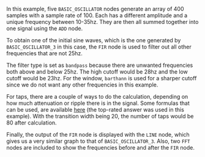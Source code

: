 <!--- Add SEO here --->

In this example, five `BASIC_OSCILLATOR` nodes generate an array of 400 samples with a sample rate of 100. 
Each has a different amplitude and a unique frequency between 10-35hz. They are then all summed together into one signal using the `ADD` node.

To obtain one of the initial sine waves, which is the one generated by `BASIC_OSCILLATOR_3` in this case, the `FIR` node is used to filter out all other frequencies that are not 25hz.

The filter type is set as `bandpass` because there are unwanted frequencies both above and below 25hz.
The high cutoff would be 28hz and the low cutoff would be 23hz. For the window, `barthann` is used for
a sharper cutoff since we do not want any other frequencies in this example. 

For taps, there are a couple of ways to do the calculation, depending on how much attenuation or ripple there is in the signal. Some formulas that can be used, are available [here](https://dsp.stackexchange.com/questions/31066/how-many-taps-does-an-fir-filter-need) (the top-rated answer
was used in this example). With the transition width being 20, the number of taps would be 80 after calculation.

Finally, the output of the `FIR` node is displayed with the `LINE` node, which gives us a very similar graph to that of `BASIC_OSCILLATOR_3`. Also, two `FFT` nodes are included to show the frequencies before and after the `FIR` node.